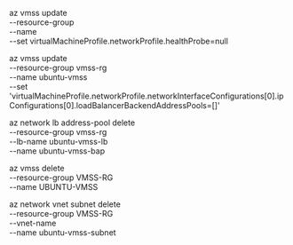 az vmss update \
  --resource-group <ResourceGroupName> \
  --name <VMSSName> \
  --set virtualMachineProfile.networkProfile.healthProbe=null


az vmss update \
  --resource-group vmss-rg \
  --name ubuntu-vmss \
  --set 'virtualMachineProfile.networkProfile.networkInterfaceConfigurations[0].ipConfigurations[0].loadBalancerBackendAddressPools=[]'

az network lb address-pool delete \
  --resource-group vmss-rg \
  --lb-name ubuntu-vmss-lb \
  --name ubuntu-vmss-bap

az vmss delete \
  --resource-group VMSS-RG \
  --name UBUNTU-VMSS

az network vnet subnet delete \
  --resource-group VMSS-RG \
  --vnet-name <YourVNetName> \
  --name ubuntu-vmss-subnet

